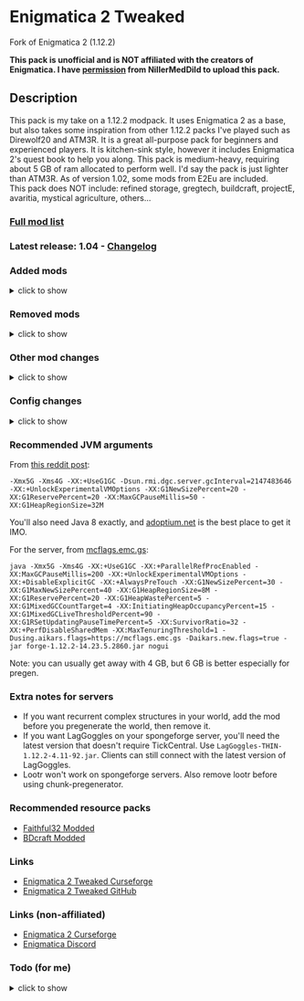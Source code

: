 # Enigmatica 2 Tweaked

Fork of Enigmatica 2 (1.12.2)

**This pack is unofficial and is NOT affiliated with the creators of Enigmatica. I have [permission](https://github.com/EnigmaticaModpacks/Enigmatica2/issues/748) from NillerMedDild to upload this pack.**

## Description
This pack is my take on a 1.12.2 modpack. It uses Enigmatica 2 as a base,
but also takes some inspiration from other 1.12.2 packs I've played such as Direwolf20 and ATM3R.
It is a great all-purpose pack for beginners and experienced players.
It is kitchen-sink style, however it includes Enigmatica 2's quest book to help you along.
This pack is medium-heavy, requiring about 5 GB of ram allocated to perform well.
I'd say the pack is just lighter than ATM3R.
As of version 1.02, some mods from E2Eu are included.  
This pack does NOT include: refined storage, gregtech, buildcraft, projectE, avaritia, mystical agriculture, others...

### [Full mod list](/MODLIST.md)
### Latest release: 1.04 - [Changelog](/changelogs/CHANGELOG.md)

### Added mods
<details>
<summary>
click to show
</summary>

- actually computers
- ae2 fluid crafting rework
- ae2 unofficial extended life
- alfheim lighting engine
- animus
- aqua acrobatics
- armory expansion
- aroma1997s dimensional world
- better p2p
- better questing unofficial
- binnie's mods patched
- bonsai trees
- chicken chunks
- crossroads/essentials
- /dank/null/no_RCE/
- endergy
- entity culling
- exchangers
- fermiumasm
- file director
- fluidlogged api
- friendly chests
- furniture mod
- gas conduits
- integrated nbt
- jei integration
- jei utilities
- lazy ae2
- lazy ae2 patch
- letsencryptcraft
- lootr
- mekanism energistics
- mob grinding utils
- mod name tooltip
- morph
- morpheus
- nae2
- netherportalfix
- no tema stahp
- optifine (via file director, optional)
- packagedastral
- packagedauto
- packageddraconic
- particle culling
- pressure pipes
- projectred
- proportional destruction particles
- random things
- roguelike dungeons
- roughly enough ids
- seared ladder backport
- simply jetpacks 2
- sledgehammer
- startup timer
- storage drawers extras
- tatw (beta version)
- thaumic augmentation
- thaumic speedup
- the one probe
- tinkers' evolution
- top addons
- universal tweaks
- waim
- waystones
- worley caves
- yarcf

</details>

### Removed mods
<details>
<summary>
click to show
</summary>

- ae2, wireless crafting terminal (in favor of ae2 unofficial extended life)
- ae2 stuff (other mods have features that do the same things)
- ai improvements, diet hoppers, ding, fastworkbench, fence jumper, no night vision flashing, quick leaf decay, swing through grass, toast control, unloader (in favor of universal tweaks)
- better questing/standard expansion/quest book (in favor of better questing unofficial)
- betterfps (very little fps improvement, use optifine instead)
- binnie's mods (in favor of binnie's mods patched)
- /dank/null (in favor of /dank/null/no_RCE/)
- extra cells (in favor of mekanism energistics and nae2)
- foamfix (in favor of vintagefix)
- hwyla (in favor of the one probe)
- lostcities (due to jeid/reid incompatibility)
- neid (in favor of roughly enough ids)
- phosphor (in favor of alfheim lighting engine)
- recurrent complex (due to massive server lag)
- streams (causes world gen issues)
- wawla (in favor of the one probe)

</details>

### Other mod changes
<details>
<summary>
click to show
</summary>

- all mods updated except immersive technology
- animania addons added

</details>

### Config changes
<details>
<summary>
click to show
</summary>

- cofh flat bedrock (not changed)
- astral sorcery - increase level limit
- draconic evolution - disable massive explosions, descrease chaos island distance
- nutrition - allow over eating
- extra utils 2 - disable deep dark dimension
- improve ore dictionary/generation/void miner output
- openblocks - increase elevator range
- embers - decrease ancient golem spawn frequency
- bug fixes
- recipes for flux sponge, creative mana pool/tablet, marble hive, quest book

</details>

### Recommended JVM arguments
From [this reddit post](https://www.reddit.com/r/feedthebeast/comments/5jhuk9/modded_mc_and_memory_usage_a_history_with_a/):
```
-Xmx5G -Xms4G -XX:+UseG1GC -Dsun.rmi.dgc.server.gcInterval=2147483646 -XX:+UnlockExperimentalVMOptions -XX:G1NewSizePercent=20 -XX:G1ReservePercent=20 -XX:MaxGCPauseMillis=50 -XX:G1HeapRegionSize=32M
```
You'll also need Java 8 exactly, and [adoptium.net](https://adoptium.net/temurin/releases/?version=8) is the best place to get it IMO.

For the server, from [mcflags.emc.gs](https://mcflags.emc.gs):
```
java -Xmx5G -Xms4G -XX:+UseG1GC -XX:+ParallelRefProcEnabled -XX:MaxGCPauseMillis=200 -XX:+UnlockExperimentalVMOptions -XX:+DisableExplicitGC -XX:+AlwaysPreTouch -XX:G1NewSizePercent=30 -XX:G1MaxNewSizePercent=40 -XX:G1HeapRegionSize=8M -XX:G1ReservePercent=20 -XX:G1HeapWastePercent=5 -XX:G1MixedGCCountTarget=4 -XX:InitiatingHeapOccupancyPercent=15 -XX:G1MixedGCLiveThresholdPercent=90 -XX:G1RSetUpdatingPauseTimePercent=5 -XX:SurvivorRatio=32 -XX:+PerfDisableSharedMem -XX:MaxTenuringThreshold=1 -Dusing.aikars.flags=https://mcflags.emc.gs -Daikars.new.flags=true -jar forge-1.12.2-14.23.5.2860.jar nogui
```
Note: you can usually get away with 4 GB, but 6 GB is better especially for pregen.

### Extra notes for servers
- If you want recurrent complex structures in your world, add the mod before you pregenerate the world, then remove it.
- If you want LagGoggles on your spongeforge server, you'll need the latest version that doesn't require TickCentral. Use `LagGoggles-THIN-1.12.2-4.11-92.jar`. Clients can still connect with the latest version of LagGoggles.
- Lootr won't work on spongeforge servers. Also remove lootr before using chunk-pregenerator.

### Recommended resource packs
- [Faithful32 Modded](https://github.com/F32Organization/Faithful32-1.12.2)
- [BDcraft Modded](https://bdcraft.net/community/viewtopic.php?t=6510)

### Links
- [Enigmatica 2 Tweaked Curseforge](https://curseforge.com/minecraft/modpacks/enigmatica2tweaked)
- [Enigmatica 2 Tweaked GitHub](https://github.com/BinBashBanana/Enigmatica2Tweaked)

### Links (non-affiliated)
- [Enigmatica 2 Curseforge](https://curseforge.com/minecraft/modpacks/enigmatica2)
- [Enigmatica Discord](https://discord.gg/HnWNd7X)

### Todo (for me)
<details>
<summary>
click to show
</summary>

- the list is gone lol

maybe in future updates:
- nothirium
- mo creatures extended
- subaquatic

#### Pack files
- curseforge
  - config
  - (mods)
  - resources
  - scripts
  - options.txt
  - optionsof.txt
- client bundle
  - config
  - mods
  - resources
  - scripts
  - options.txt
  - optionsof.txt
- server bundle
  - config
  - mods
  - scripts
  - server.properties
  - SERVER_GUIDE.txt
  - ServerStart.bat
  - ServerStartLinux.sh
  - settings.cfg

#### Ores

Good ores:
- minecraft:gold_ore
- minecraft:iron_ore
- minecraft:coal_ore
- minecraft:lapis_ore
- minecraft:diamond_ore
- minecraft:redstone_ore
- minecraft:emerald_ore
- minecraft:quartz_ore
- actuallyadditions:block_misc:3
- aroma1997sdimension:miningore:0
- appliedenergistics2:quartz_ore
- appliedenergistics2:charged_quartz_ore
- astralsorcery:blockcustomore:0
- astralsorcery:blockcustomsandore:0
- minecraft:glowstone
- thermalfoundation:ore:0
- thermalfoundation:ore:1
- thermalfoundation:ore:2
- thermalfoundation:ore:3
- thermalfoundation:ore:4
- thermalfoundation:ore:5
- thermalfoundation:ore:6
- thermalfoundation:ore:7
- thermalfoundation:ore:8
- draconicevolution:draconium_ore:0
- tconstruct:ore:0
- tconstruct:ore:1
- mekanism:oreblock:0
- nuclearcraft:ore:3
- nuclearcraft:ore:5
- nuclearcraft:ore:6
- nuclearcraft:ore:7
- ic2:resource:4
- biomesoplenty:gem_ore:0
- biomesoplenty:gem_ore:1
- biomesoplenty:gem_ore:2
- biomesoplenty:gem_ore:3
- biomesoplenty:gem_ore:4
- biomesoplenty:gem_ore:5
- biomesoplenty:gem_ore:6
- biomesoplenty:gem_ore:7
- libvulpes:ore0:0
- libvulpes:ore0:8
- forestry:resources:0
- biomesoplenty:crystal:0
- thermalfoundation:ore_fluid:0
- thermalfoundation:ore_fluid:1
- thermalfoundation:ore_fluid:2
- thermalfoundation:ore_fluid:3
- thermalfoundation:ore_fluid:4
- thaumcraft:ore_cinnabar
- thaumcraft:ore_amber
- rftools:dimensional_shard_ore:0
- projectred-exploration:ore:6

Nether variants:
- draconicevolution:draconium_ore:1
- rftools:dimensional_shard_ore:1

End variants:
- draconicevolution:draconium_ore:2
- rftools:dimensional_shard_ore:2

Ores we don't care about (duplicates):
- mysticalworld:quartz_ore
- mysticalworld:granite_quartz_ore
- bigreactors:oreyellorite
- mekanism:oreblock:1
- mekanism:oreblock:2
- thaumcraft:ore_quartz
- nuclearcraft:ore:0
- nuclearcraft:ore:1
- nuclearcraft:ore:2
- nuclearcraft:ore:4
- ic2:resource:1
- ic2:resource:2
- ic2:resource:3
- immersiveengineering:ore:0
- immersiveengineering:ore:1
- immersiveengineering:ore:2
- immersiveengineering:ore:3
- immersiveengineering:ore:4
- immersiveengineering:ore:5
- libvulpes:ore0:4
- libvulpes:ore0:5
- libvulpes:ore0:9
- libvulpes:ore0:10
- forestry:resources:1
- forestry:resources:2
- embers:ore_aluminum
- embers:ore_copper
- embers:ore_lead
- embers:ore_nickel
- embers:ore_quartz
- embers:ore_silver
- embers:ore_tin
- thermalfoundation:ore_fluid:5
- projectred-exploration:ore:0
- projectred-exploration:ore:1
- projectred-exploration:ore:2
- projectred-exploration:ore:3
- projectred-exploration:ore:4
- projectred-exploration:ore:5
- crossroads:ore_tin
- crossroads:ore_copper
- crossroads:ore_native_copper
- crossroads:ore_ruby

Ores that shouldn't count as ores:
- aroma1997sdimension:miningore:1
- astralsorcery:blockcustomore:1
- bigreactors:orebenitoite
- bigreactors:oreanglesite

</details>
